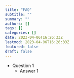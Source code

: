```yaml
---
title: "FAQ"
subtitle: ""
summary: ""
authors: []
tags: []
categories: []
date: 2023-04-06T16:26:33Z
lastmod: 2023-04-06T16:26:33Z
featured: false
draft: false
---
```


- Question 1
    - Answer 1
